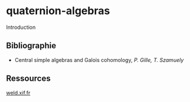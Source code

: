 # quaternion-algebras

Introduction

## Bibliographie
- Central simple algebras and Galois cohomology, *P. Gille, T. Szamuely*

## Ressources
[weld.xif.fr](https://weld.xif.fr/index.php?path=/)

